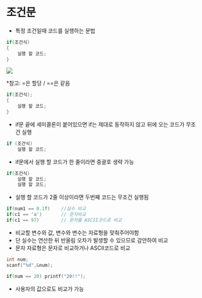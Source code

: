 # 조건문
- 특정 조건일때 코드를 실행하는 문법

```c
if(조건식)
{
    실행 할 코드;
}
```

![](https://dojang.io/pluginfile.php/168/mod_page/content/21/unit17-1.png)

*참고: =은 할당	/ 	==은 같음



```c
if(조건식);
{
    실행 할 코드;
}
```

- if문 끝에 세미콜론이 붙어있으면 if는 제대로 동작하지 않고 뒤에 오는 코드가 무조건 실행



```c
if (조건식)
    실행 할 코드;
```

- if문에서 실행 할 코드가 한 줄이라면 중괄호 생략 가능

```c
if(조건식)
    실행 할 코드;
	실행 할 코드;
```

- 실행 할 코드가 2줄 이상이라면 두번쨰 코드는 무조건 실행됨



```c
if(num1 == 0.1f)	//실수 비교
if(c1 == 'a')		// 문자비교
if(c1 == 97)		// 문자를 ASCII코드로 비교
```

- 비교할 변수와 값, 변수와 변수는 자료형을 맞춰주어야함
- 단 실수는 연산한 뒤 반올림 오차가 발생할 수 있으므로 감안하여 비교
- 문자 자료형은 문자로 비교하거나 ASCII코드로 비교



```c
int num;
scanf("%d",&num);

if(num == 20) printf("20!!");
```

- 사용자의 값으로도 비교가 가능